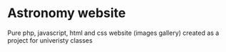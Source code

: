 # Astronomy website
Pure php, javascript, html and css website (images gallery) created as a project for univeristy classes
